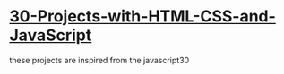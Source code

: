 # [30-Projects-with-HTML-CSS-and-JavaScript](https://krishanprajapat23.github.io/30-Projects-with-HTML-CSS-and-JavaScript/)

these projects are inspired from the javascript30
